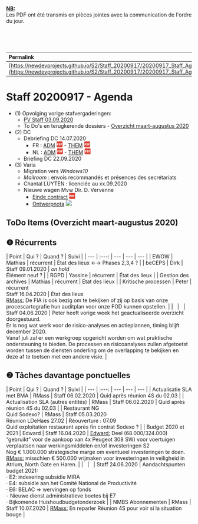 <link rel="stylesheet" href="https://newdevprojects.github.io/S2/S2.css">
<link rel="stylesheet" href="S2.css">

<u><b>NB:</b></u>  
Les PDF ont été transmis en pièces jointes avec la communication de l'ordre du jour.  

&nbsp;

&nbsp;

| Permalink |
| :--- |
| [https://newdevprojects.github.io/S2/Staff_20200917/20200917_Staff_Agenda.html](https://newdevprojects.github.io/S2/Staff_20200917/20200917_Staff_Agenda.html) | 

# Staff 20200917 - Agenda

* (1) Opvolging vorige stafvergaderingen:
	* [PV Staff 03.09.2020](https://newdevprojects.github.io/S2/Staff_20200903/20200903_Staff_PV.html)
	* To Do's en terugkerende dossiers - [Overzicht maart-augustus 2020](#todo)
* (2) DC 
	* Debriefing DC 14.07.2020
		* FR : [ADM](https://newdevprojects.github.io/S2/Staff/20200908_Adm_FR.pdf) ![](pdf.png) - [THEM](https://newdevprojects.github.io/S2/Staff/20200908_Them_FR.pdf) ![](pdf.png)
		* NL : [ADM](https://newdevprojects.github.io/S2/Staff/20200908_Adm_NL.pdf) ![](pdf.png) - [THEM](https://newdevprojects.github.io/S2/Staff/20200908_Them_NL.pdf) ![](pdf.png)
	* Briefing DC 22.09.2020
* (3) Varia
	* Migration vers *Windows10*
	* *Mailroom* : envois recommandés et présences des secrétariats
	* Chantal LUYTEN : licenciée au xx.09.2020
	* Nieuwe wagen Mvw Dir. D. Vervenne
		* [Einde contract](Belfius_AL_einde_contract_1UQF378.pdf) ![](pdf.png)
		* [Ontwerpnota](20200902_Nieuwe_dienstwagen_Daisy_VERVENNE.docx) ![](word.jpg)

<a name="todo"> </a>

## ToDo Items (Overzicht maart-augustus 2020)

## &#10102; Récurrents

| Point | Qui ? | Quand ? | Suivi |
| --- | :---: | --- | --- | --- |
| EWOW | Mathias | récurrent | &Eacute;tat des lieux &#8592;&#8594; Phases 2,3,4 ? |
| beCEPS | Dirk | Staff 09.01.2020 | *on hold*<br>&Eacute;lément neuf ? |
| RGPD | Yassine | récurrent | &Eacute;tat des lieux |
| Gestion des archives | Mathias | récurrent | &Eacute;tat des lieux |
| Kritische processen | Peter | récurrent<br>Staff 16.04.2020 | &Eacute;tat des lieux<br><u>RMass:</u> De FIA is ook bezig om te bekijken of zij op basis van onze procescartografie hun auditplan voor onze FOD kunnen opstellen. |
| &nbsp; | &nbsp; | Staff 04.06.2020 | Peter heeft vorige week het geactualiseerde overzicht doorgestuurd.<br>Er is nog wat werk voor de risico-analyses en actieplannen, timing blijft december 2020.<br>Vanaf juli zal er een werkgroep opgericht worden om wat praktische ondersteuning te bieden. De processen en risicoanalyses zullen afgetoetst worden tussen de diensten onderling om de overlapping te bekijken en deze af te toetsen met een andere visie. |

## &#10103; Tâches davantage ponctuelles

| Point | Qui ? | Quand ? | Suivi |
| --- | :---: | --- | --- | --- |
| Actualisatie SLA met BMA | RMass | Staff 06.02.2020 | Quid après réunion 4S du 02.03 |
| Actualisation SLA (autres entités) | RMass | Staff 06.02.2020 | Quid après réunion 4S du 02.03 |
| Restaurant NG<br>Quid Sodexo? | RMass | Staff 05.03.2020<br>Réunion LDeHaes 27.02 | Réouverture : 07.09<br>Quid exploitation restaurant après fin contrat Sodexo ? |
| Budget 2020 et 2021 | Edward | Staff 16.04.2020 | <u>Edward:</u> Deel (68.000/324.000) “gebruikt” voor de aankoop van 4x Peugeot 308 SW) voor voertuigen verplaatsen naar werkingsmiddelen en/of investeringen S2<br>Nog € 1.000.000 strategische marge om eventueel investeringen te doen.<br><u>RMass:</u> misschien € 500.000 vrijmaken voor investeringen in veiligheid in Atrium, North Gate en Haren. |
| &nbsp; | &nbsp; | Staff 24.06.2020 | Aandachtspunten budget 2021:<br>&middot; E2: indexering subsidie MIRA <br>&middot; E4: subsidie aan het Comité National de Productivité<br>&middot; E6: BELAC => wervingen op fonds<br>- Nieuwe dienst administratieve boetes bij E7<br>&middot; Bijkomende Huishoudbudgetonderzoek |
| NMBS Abonnementen | RMass | Staff 10.07.2020 | <u>RMass:</u> En reparler Réunion 4S pour voir si la situation bouge |
